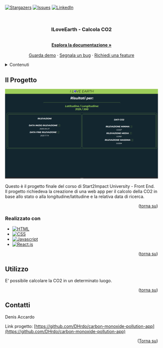 <a name="readme-top"></a>

[![Stargazers][stars-shield]][stars-url]
[![Issues][issues-shield]][issues-url]
[![LinkedIn][linkedin-shield]][linkedin-url]



<!-- PROJECT LOGO -->
<br />
<div align="center">

  <h3 align="center">ILoveEarth - Calcola CO2</h3>

  <p align="center">
    <br />
    <a href="https://github.com/DHrdo/carbon-monoxide-pollution-app"><strong>Esplora la documentazione »</strong></a>
    <br />
    <br />
    <a href="https://github.com/DHrdo/carbon-monoxide-pollution-app">Guarda demo</a>
    ·
    <a href="https://github.com/DHrdo/carbon-monoxide-pollution-app/issues">Segnala un bug</a>
    ·
    <a href="https://github.com/DHrdo/carbon-monoxide-pollution-app/issues">Richiedi una feature</a>
  </p>
</div>


<!-- TABLE OF CONTENTS -->
<details>
  <summary>Contenuti</summary>
  <ol>
    <li>
      <a href="#about-the-project">Riguardo il progetto:</a>
      <ul>
        <li><a href="#built-with">Realizzato con:</a></li>
      </ul>
    </li>
    <li><a href="#usage">Uso</a></li>
    <li><a href="#contact">Contatti</a></li>
  </ol>
</details>



<!-- ABOUT THE PROJECT -->
## Il Progetto

[![Product Name Screen Shot][product-screenshot]](carbon-monoxide-pollution-app.vercel.app)

Questo è il progetto finale del corso di Start2Impact University - Front End.
Il progetto richiedeva la creazione di una web app per il calcolo della CO2 in base allo stato o alla longitudine/latitudine e la relativa data di ricerca.

<p align="right">(<a href="#readme-top">torna su</a>)</p>



### Realizzato con

* [![HTML][html.com]][Html-url]
* [![CSS][css.com]][css-url]
* [![Javascript][Javascript.com]][Javascript-url]
* [![React.js]][React-url]

<p align="right">(<a href="#readme-top">torna su</a>)</p>


<!-- USAGE EXAMPLES -->
## Utilizzo
E' possibile calcolare la CO2 in un determinato luogo.

<p align="right">(<a href="#readme-top">torna su</a>)</p>


<!-- CONTACT -->
## Contatti

Denis Accardo

Link progetto: [https://github.com/DHrdo/carbon-monoxide-pollution-app](https://github.com/DHrdo/carbon-monoxide-pollution-app)

<p align="right">(<a href="#readme-top">Torna su</a>)</p>


<!-- MARKDOWN LINKS & IMAGES -->
<!-- https://www.markdownguide.org/basic-syntax/#reference-style-links -->
[contributors-shield]: https://img.shields.io/github/contributors/othneildrew/Best-README-Template.svg?style=for-the-badge
[contributors-url]: https://github.com/othneildrew/Best-README-Template/graphs/contributors
[forks-shield]: https://img.shields.io/github/forks/othneildrew/Best-README-Template.svg?style=for-the-badge
[forks-url]: https://github.com/othneildrew/Best-README-Template/network/members
[stars-shield]: https://img.shields.io/github/stars/othneildrew/Best-README-Template.svg?style=for-the-badge
[stars-url]: https://github.com/DHrdo/carbon-monoxide-pollution-app/stargazers
[issues-shield]: https://img.shields.io/github/issues/othneildrew/Best-README-Template.svg?style=for-the-badge
[issues-url]: https://github.com/DHrdo/carbon-monoxide-pollution-app/issues
[license-shield]: https://img.shields.io/github/license/othneildrew/Best-README-Template.svg?style=for-the-badge
[license-url]: https://github.com/othneildrew/Best-README-Template/blob/master/LICENSE.txt
[linkedin-shield]: https://img.shields.io/badge/-LinkedIn-black.svg?style=for-the-badge&logo=linkedin&colorB=555
[linkedin-url]: https://linkedin.com/in/denis-accardo-806907135
[product-screenshot]: /public/images/webapp.png
[Next.js]: https://img.shields.io/badge/next.js-000000?style=for-the-badge&logo=nextdotjs&logoColor=white
[Next-url]: https://nextjs.org/
[React.js]: https://img.shields.io/badge/React-20232A?style=for-the-badge&logo=react&logoColor=61DAFB
[React-url]: https://reactjs.org/
[Vue.js]: https://img.shields.io/badge/Vue.js-35495E?style=for-the-badge&logo=vuedotjs&logoColor=4FC08D
[Vue-url]: https://vuejs.org/
[Angular.io]: https://img.shields.io/badge/Angular-DD0031?style=for-the-badge&logo=angular&logoColor=white
[Angular-url]: https://angular.io/
[Svelte.dev]: https://img.shields.io/badge/Svelte-4A4A55?style=for-the-badge&logo=svelte&logoColor=FF3E00
[Svelte-url]: https://svelte.dev/
[Laravel.com]: https://img.shields.io/badge/Laravel-FF2D20?style=for-the-badge&logo=laravel&logoColor=white
[Laravel-url]: https://laravel.com
[Bootstrap.com]: https://img.shields.io/badge/Bootstrap-563D7C?style=for-the-badge&logo=bootstrap&logoColor=white
[Bootstrap-url]: https://getbootstrap.com
[JQuery.com]: https://img.shields.io/badge/jQuery-0769AD?style=for-the-badge&logo=jquery&logoColor=white
[JQuery-url]: https://jquery.com
[Javascript.com]: https://img.shields.io/badge/JavaScript-323330?style=for-the-badge&logo=javascript&logoColor=F7DF1E
[Javascript-url]: https://javascript.com/
[html.com]: https://img.shields.io/badge/HTML5-E34F26?style=for-the-badge&logo=html5&logoColor=white
[html-url]: https://www.w3.org
[css.com]: https://img.shields.io/badge/CSS3-1572B6?style=for-the-badge&logo=css3&logoColor=white
[css-url]: https://www.w3.org
